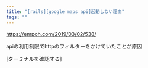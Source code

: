 ```yaml
---
title: "[rails][google maps api]起動しない理由"
tags: ""
---
```


<https://empoh.com/2019/03/02/538/>

apiの利用制限でhttpのフィルターをかけていたことが原因

[ターミナルを確認する]
